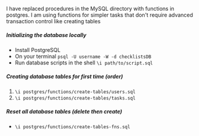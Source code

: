 I have replaced procedures in the MySQL directory with functions in postgres. I am using functions for simpler tasks that don't require advanced transaction control like creating tables

##### Initializing the database locally

- Install PostgreSQL
- On your terminal `psql -U username -W -d checklistsDB`
- Run database scripts in the shell `\i path/to/script.sql`

##### Creating database tables for first time (order)

1. `\i postgres/functions/create-tables/users.sql`
2. `\i postgres/functions/create-tables/tasks.sql`

##### Reset all database tables (delete then create)

- `\i postgres/functions/create-tables-fns.sql`